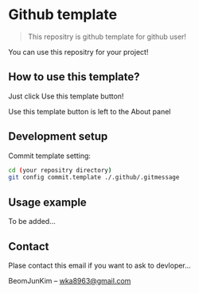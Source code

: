 # Github template
> This repositry is github template for github user!

You can use this repositry for your project!

## How to use this template?

Just click Use this template button!

Use this template button is left to the About panel

## Development setup

Commit template setting:

```sh
cd (your repositry directory)
git config commit.template ./.github/.gitmessage
```

## Usage example

To be added...

## Contact

Plase contact this email if you want to ask to devloper...

BeomJunKim – wka8963@gmail.com

